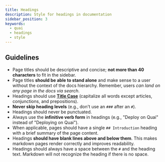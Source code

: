 ```yaml
---
title: Headings
description: Style for headings in documentation
sidebar_position: 3
keywords:
  - quai
  - headings
  - style
---
```


## Guidelines

- Page titles should be descriptive and concise; **not more than 40 characters** to fit in the sidebar.
- Page titles **should be able to stand alone** and make sense to a user without the context of the docs hierarchy. Remember, users _can land on any page in the docs via search_.
- Headings should use [**Title Case**](https://apastyle.apa.org/style-grammar-guidelines/capitalization/title-case) (capitalize all words except articles, conjunctions, and prepositions).
- **Never skip heading levels** (e.g., don't use an `###` after an `#`).
- Headings should never be punctuated.
- Always use the **infinitive verb form** in headings (e.g., "Deploy on Quai" instead of "Deploying on Quai").
- When applicable, pages should have a single `## Introduction` heading with a brief summary of the page content.
- Headings **should have blank lines above and below them**. This makes markdown pages render correctly and improves readability.
- Headings should always have a space between the `#` and the heading text. Markdown will not recognize the heading if there is no space.

